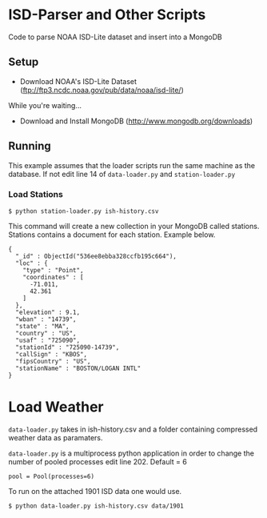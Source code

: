 # ISD-Parser and Other Scripts
Code to parse NOAA ISD-Lite dataset and insert into a MongoDB

## Setup

* Download NOAA's ISD-Lite Dataset (ftp://ftp3.ncdc.noaa.gov/pub/data/noaa/isd-lite/)

While you're waiting...

* Download and Install MongoDB (http://www.mongodb.org/downloads)

## Running

This example assumes that the loader scripts run the same machine as the database.
If not edit line 14 of `data-loader.py` and `station-loader.py`

### Load Stations

`$ python station-loader.py ish-history.csv`

This command will create a new collection in your MongoDB called stations.
Stations contains a document for each station. Example below.

```
{
  "_id" : ObjectId("536ee8ebba328ccfb195c664"),
  "loc" : {
    "type" : "Point",
    "coordinates" : [
      -71.011,
      42.361
    ]
  },
  "elevation" : 9.1,
  "wban" : "14739",
  "state" : "MA",
  "country" : "US",
  "usaf" : "725090",
  "stationId" : "725090-14739",
  "callSign" : "KBOS",
  "fipsCountry" : "US",
  "stationName" : "BOSTON/LOGAN INTL"
}
```

# Load Weather

`data-loader.py` takes in ish-history.csv and a folder containing compressed weather data as paramaters.

`data-loader.py` is a multiprocess python application in order to change the number of pooled processes edit line 202.
Default = 6

`pool = Pool(processes=6)`


To run on the attached 1901 ISD data one would use.

`$ python data-loader.py ish-history.csv data/1901`
